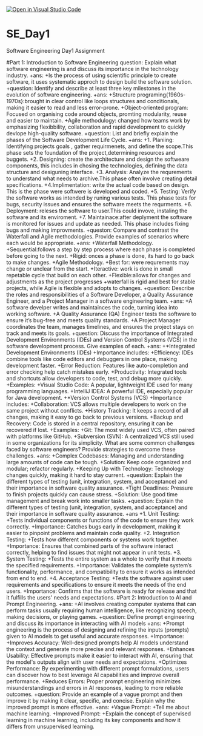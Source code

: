[![Open in Visual Studio Code](https://classroom.github.com/assets/open-in-vscode-2e0aaae1b6195c2367325f4f02e2d04e9abb55f0b24a779b69b11b9e10269abc.svg)](https://classroom.github.com/online_ide?assignment_repo_id=15566355&assignment_repo_type=AssignmentRepo)
# SE_Day1
Software Engineering Day1 Assignment

#Part 1: Introduction to Software Engineering
question:
Explain what software engineering is and discuss its importance in the technology industry.
+ans:
+Is the process of using scientific principle to create software, it uses systematic approch to design build the software solution.
+question:
Identify and describe at least three key milestones in the evolution of software engineering.
+ans:
+Structure programing{1960s-1970s}:brought in clear control like loops structures and conditionals, making it easier to read and less error-prone.
+Object-oriented program: Focused on organising code around objects, promting modularity, reuse and easier to maintain.
+Agile methodulogy: changed how teams work by emphasizing flexibbility, collaboration and rapid development to quickly devlope high-quality software.
+question:
List and briefly explain the phases of the Software Development Life Cycle.
+ans:
+1. Planiing: Identifying projects goals , gather requirmenets, and define the scope.This phase sets the foundation of the project,determining resources and buggets.
+2. Designing: create the architecture and design the softweare components, this includes in chosing the technologies, defining the data structure and desiguning interface.
+3. Analysis: Analyze the requrements to understand what needs to archive.This phase often involve creating detail specifications.
+4.Implimentation: write the actual code based on design. This is the phase were softwere is developed and coded.
+5. Testing: Verify the software works as intended by runing various tests. This phase tests for bugs, security issues and ensures the software meets the requrments.
+6. Deployment: releses the software to user.This could invove, instaling the software and its enviroment.
+7. Maintainace:after deplyment the software is monitored for issues and  update as needed. This phase includes fixing bugs and making improvments.
+queston:
Compare and contrast the Waterfall and Agile methodologies. Provide examples of scenarios where each would be appropriate.
+ans:
+Waterfall Methodology.
+Sequential:follows a step by step process where each phase is completed before going to the next.
+Rigid: onces a phase is done, its hard to go back to make changes.
 +Agile Methodology.
+Best for: were requrements may change or unclear from the start.
+Iteractive: work is done in small repetable cycle that build on each other.
+Flexible:allows for changes and adjustments as the project progresses
+waterfall is rigid and best for stable projects, while Agile is flexible and adopts to changes.
+question:
Describe the roles and responsibilities of a Software Developer, a Quality Assurance Engineer, and a Project Manager in a software engineering team.
+ans:
+A software develper writes and maintainces the code, turning idea into working software.
+A Quality Assurance (QA) Engineer tests the software to ensure it’s bug-free and meets quality standards.
+A Project Manager coordinates the team, manages timelines, and ensures the project stays on track and meets its goals.
+question:
Discuss the importance of Integrated Development Environments (IDEs) and Version Control Systems (VCS) in the software development process. Give examples of each.
+ans:
+*Integrated Development Environments (IDEs)
+Importance includes:
+Efficiency: IDEs combine tools like code editors and debuggers in one place, making development faster.
+Error Reduction: Features like auto-completion and error checking help catch mistakes early.
+Productivity: Integrated tools and shortcuts allow developers to code, test, and debug more quickly.
+Examples:
+Visual Studio Code: A popular, lightweight IDE used for many programming languages.
+IntelliJ IDEA: A powerful IDE, especially popular for Java development.
+*Version Control Systems (VCS)
+Importance includes:
+Collaboration: VCS allows multiple developers to work on the same project without conflicts.
+History Tracking: It keeps a record of all changes, making it easy to go back to previous versions.
+Backup and Recovery: Code is stored in a central repository, ensuring it can be recovered if lost.
+Examples:
+Git: The most widely used VCS, often paired with platforms like GitHub.
+Subversion (SVN): A centralized VCS still used in some organizations for its simplicity.
What are some common challenges faced by software engineers? Provide strategies to overcome these challenges.
+ans:
+Complex Codebases: Managing and understanding large amounts of code can be tough.
+Solution: Keep code organized and modular; refactor regularly.
+Keeping Up with Technology: Technology changes quickly, making it hard to stay current.
+question:
Explain the different types of testing (unit, integration, system, and acceptance) and their importance in software quality assurance.
+Tight Deadlines: Pressure to finish projects quickly can cause stress.
+Solution: Use good time management and break work into smaller tasks.
+question:
Explain the different types of testing (unit, integration, system, and acceptance) and their importance in software quality assurance.
+ans
+1. Unit Testing:
+Tests individual components or functions of the code to ensure they work correctly.
+Importance: Catches bugs early in development, making it easier to pinpoint problems and maintain code quality.
+2. Integration Testing:
+Tests how different components or systems work together.
+Importance: Ensures that combined parts of the software interact correctly, helping to find issues that might not appear in unit tests.
+3. System Testing:
+Tests the entire system as a whole to verify that it meets the specified requirements.
+Importance: Validates the complete system’s functionality, performance, and compatibility to ensure it works as intended from end to end.
+4. Acceptance Testing:
+Tests the software against user requirements and specifications to ensure it meets the needs of the end users.
+Importance: Confirms that the software is ready for release and that it fulfills the users' needs and expectations.
#Part 2: Introduction to AI and Prompt Engineering.
+ans:
+AI involves creating computer systems that can perform tasks usually requiring human intelligence, like recognizing speech, making decisions, or playing games.
+question:
Define prompt engineering and discuss its importance in interacting with AI models
+ans:
+Prompt engineering is the process of designing and refining the inputs (prompts) given to AI models to get useful and accurate responses.
+Importance:
+Improves Accuracy: Well-designed prompts help AI models understand the context and generate more precise and relevant responses.
+Enhances Usability: Effective prompts make it easier to interact with AI, ensuring that the model's outputs align with user needs and expectations.
+Optimizes Performance: By experimenting with different prompt formulations, users can discover how to best leverage AI capabilities and improve overall performance.
+Reduces Errors: Proper prompt engineering minimizes misunderstandings and errors in AI responses, leading to more reliable outcomes.
+question:
Provide an example of a vague prompt and then improve it by making it clear, specific, and concise. Explain why the improved prompt is more effective.
+ans:
+Vague Prompt:
+Tell me about machine learning.
+Improved Prompt:
+Explain the concept of supervised learning in machine learning, including its key components and how it differs from unsupervised learning.
